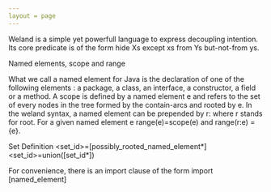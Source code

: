 ```yaml
---
layout = page
---
```


Weland is a simple yet powerfull language to express decoupling intention. Its core predicate is of the form hide Xs except xs from Ys but-not-from ys.

Named elements, scope and range

What we call a named element for Java is the declaration of one of the following elements : a package, a class, an interface, a constructor, a field or a method. A scope is defined by a named element e and refers to the set of every nodes in the tree formed by the contain-arcs and rooted by e. In the weland syntax, a named element can be prepended by r: where r stands for root. For a given named element e range(e)=scope(e) and range(r:e) = {e}.

Set Definition
<set_id>=[possibly_rooted_named_element*]
<set_id>=union([set_id*])

For convenience, there is an import clause of the form
import [named_element]
